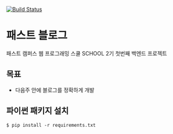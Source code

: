 [![Build Status](https://travis-ci.org/LeoHeo/LeoHeo_blog.svg?branch=master)](https://travis-ci.org/LeoHeo/LeoHeo_blog)

# 패스트 블로그

패스트 캠퍼스 웹 프로그래밍 스쿨 SCHOOL 2기 첫번째 백엔드 프로젝트

## 목표

- 다음주 안에 블로그를 정확하게 개발

## 파이썬 패키지 설치

```
$ pip install -r requirements.txt
```
